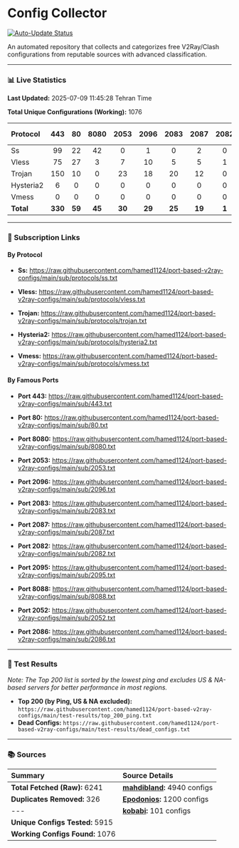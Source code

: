 # Config Collector

[![Auto-Update Status](https://github.com/hamed1124/port-based-v2ray-configs/actions/workflows/main.yml/badge.svg)](https://github.com/hamed1124/port-based-v2ray-configs/actions/workflows/main.yml)

An automated repository that collects and categorizes free V2Ray/Clash configurations from reputable sources with advanced classification.

---

### 📊 Live Statistics

**Last Updated:** 2025-07-09 11:45:28 Tehran Time

**Total Unique Configurations (Working):** 1076

| Protocol | 443 | 80 | 8080 | 2053 | 2096 | 2083 | 2087 | 2082 | 2095 | 8088 | 2052 | 2086 | Other Ports | Total |
|:---| :---: | :---: | :---: | :---: | :---: | :---: | :---: | :---: | :---: | :---: | :---: | :---: |:---:|:---:|
| Ss | 99 | 22 | 42 | 0 | 1 | 0 | 2 | 0 | 0 | 0 | 0 | 0 | 237 | **403** |
| Vless | 75 | 27 | 3 | 7 | 10 | 5 | 5 | 1 | 1 | 0 | 0 | 0 | 206 | **340** |
| Trojan | 150 | 10 | 0 | 23 | 18 | 20 | 12 | 0 | 0 | 0 | 0 | 0 | 90 | **323** |
| Hysteria2 | 6 | 0 | 0 | 0 | 0 | 0 | 0 | 0 | 0 | 0 | 0 | 0 | 3 | **9** |
| Vmess | 0 | 0 | 0 | 0 | 0 | 0 | 0 | 0 | 0 | 0 | 0 | 0 | 1 | **1** |
| **Total** | **330** | **59** | **45** | **30** | **29** | **25** | **19** | **1** | **1** | **0** | **0** | **0** | **537** | **1076** |

---

### 🚀 Subscription Links

#### By Protocol

- **Ss:**
  https://raw.githubusercontent.com/hamed1124/port-based-v2ray-configs/main/sub/protocols/ss.txt

- **Vless:**
  https://raw.githubusercontent.com/hamed1124/port-based-v2ray-configs/main/sub/protocols/vless.txt

- **Trojan:**
  https://raw.githubusercontent.com/hamed1124/port-based-v2ray-configs/main/sub/protocols/trojan.txt

- **Hysteria2:**
  https://raw.githubusercontent.com/hamed1124/port-based-v2ray-configs/main/sub/protocols/hysteria2.txt

- **Vmess:**
  https://raw.githubusercontent.com/hamed1124/port-based-v2ray-configs/main/sub/protocols/vmess.txt

#### By Famous Ports

- **Port 443:**
  https://raw.githubusercontent.com/hamed1124/port-based-v2ray-configs/main/sub/443.txt

- **Port 80:**
  https://raw.githubusercontent.com/hamed1124/port-based-v2ray-configs/main/sub/80.txt

- **Port 8080:**
  https://raw.githubusercontent.com/hamed1124/port-based-v2ray-configs/main/sub/8080.txt

- **Port 2053:**
  https://raw.githubusercontent.com/hamed1124/port-based-v2ray-configs/main/sub/2053.txt

- **Port 2096:**
  https://raw.githubusercontent.com/hamed1124/port-based-v2ray-configs/main/sub/2096.txt

- **Port 2083:**
  https://raw.githubusercontent.com/hamed1124/port-based-v2ray-configs/main/sub/2083.txt

- **Port 2087:**
  https://raw.githubusercontent.com/hamed1124/port-based-v2ray-configs/main/sub/2087.txt

- **Port 2082:**
  https://raw.githubusercontent.com/hamed1124/port-based-v2ray-configs/main/sub/2082.txt

- **Port 2095:**
  https://raw.githubusercontent.com/hamed1124/port-based-v2ray-configs/main/sub/2095.txt

- **Port 8088:**
  https://raw.githubusercontent.com/hamed1124/port-based-v2ray-configs/main/sub/8088.txt

- **Port 2052:**
  https://raw.githubusercontent.com/hamed1124/port-based-v2ray-configs/main/sub/2052.txt

- **Port 2086:**
  https://raw.githubusercontent.com/hamed1124/port-based-v2ray-configs/main/sub/2086.txt

---

### 🧪 Test Results
*Note: The Top 200 list is sorted by the lowest ping and excludes US & NA-based servers for better performance in most regions.*

- **Top 200 (by Ping, US & NA excluded):** `https://raw.githubusercontent.com/hamed1124/port-based-v2ray-configs/main/test-results/top_200_ping.txt`
- **Dead Configs:** `https://raw.githubusercontent.com/hamed1124/port-based-v2ray-configs/main/test-results/dead_configs.txt`

---

### 📚 Sources

| Summary | Source Details |
|:---|:---|
| **Total Fetched (Raw):** 6241 | **[mahdibland](https://github.com/mahdibland/V2RayAggregator):** 4940 configs |
| **Duplicates Removed:** 326 | **[Epodonios](https://github.com/Epodonios/v2ray-configs):** 1200 configs |
| --- | **[kobabi](https://github.com/liketolivefree/kobabi):** 101 configs |
| **Unique Configs Tested:** 5915 |  |
| **Working Configs Found:** 1076 |  |
